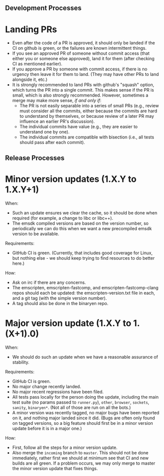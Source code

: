 Development Processes
---------------------

Landing PRs
===========

 * Even after the code of a PR is approved, it should only be landed if the
   CI on github is green, or the failures are known intermittent things.
 * If you see an approved PR of someone without commit access (that either
   you or someone else approved), land it for them (after checking CI as
   mentioned earlier).
 * If you approve a PR by someone with commit access, if there is no urgency
   then leave it for them to land. (They may have other PRs to land alongside
   it, etc.)
 * It is strongly recommended to land PRs with github's "squash" option, which
   turns the PR into a single commit. This makes sense if the PR is small,
   which is also strongly recommended. However, sometimes a merge may make
   more sense, *if and only if*:
    * The PR is not easily separable into a series of small PRs (e.g., review
      must consider all the commits, either because the commits are hard to
      understand by themselves, or because review of a later PR may influence
      an earlier PR's discussion).
    * The individual commits have value (e.g., they are easier to understand
      one by one).
    * The individual commits are compatible with bisection (i.e., all tests
      should pass after each commit).


Release Processes
-----------------

Minor version updates (1.X.Y to 1.X.Y+1)
========================================

When:

 * Such an update ensures we clear the cache, so it should be done when required
   (for example, a change to libc or libc++).
 * The emsdk compiled versions are based on the version number, so periodically
   we can do this when we want a new precompiled emsdk version to be available.

Requirements:

 * GitHub CI is green. (Currently, that includes good coverage for Linux, but
   nothing else - we should keep trying to find resources to do better here.)

How:

 * Ask on irc if there are any concerns.
 * The emscripten, emscripten-fastcomp, and emscripten-fastcomp-clang repos
   should each be updated: the emscripten-version.txt file in each, and a git
   tag (with the simple version number).
 * A tag should also be done in the binaryen repo.


Major version update (1.X.Y to 1.(X+1).0)
=========================================

When:

 * We should do such an update when we have a reasonable assurance of stability.

Requirements:

 * GitHub CI is green.
 * No major change recently landed.
 * No major recent regressions have been filed.
 * All tests pass locally for the person doing the update, including the main
   test suite (no params passed to `runner.py`), `other`, `browser`, `sockets`,
   `sanity`, `binaryen*`. (Not all of those are run on all the bots.)
 * A minor version was recently tagged, no major bugs have been reported on it,
   and nothing major landed since it did. (Bugs are often only found on tagged
   versions, so a big feature should first be in a minor version update before
   it is in a major one.)

How:

 * First, follow all the steps for a minor version update.
 * Also merge the `incoming` branch to `master`. This should not be done
   immediately, rather first we should at minimum see that CI and new builds are
   all green. If a problem occurs, we may only merge to master the minor version
   update that fixes things.

